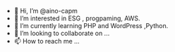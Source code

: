 - 👋 Hi, I’m @aino-capm
- 👀 I’m interested in ESG , progpaming, AWS.
- 🌱 I’m currently learning  PHP and WordPress ,Python.
- 💞️ I’m looking to collaborate on ...
- 📫 How to reach me ...

<!---
aino-capm/aino-capm is a ✨ special ✨ repository because its `README.md` (this file) appears on your GitHub profile.
You can click the Preview link to take a look at your changes.
--->
